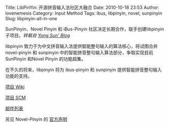 Title: LibPinYin: 开源拼音输入法社区大融合
Date: 2010-10-18 23:53
Author: lovenemesis
Category: Input Method
Tags: ibus, libpinyin, novel, sunpinyin
Slug: libpinyin-all-in-one

SunPinyin、Novel Pinyin 和 iBus-Pinyin
社区决定长期合作，联手创建libpinyin子项目。*转载自 [Yong Sun'
Blog](http://cut.gd/YV9D)*

libpinyin 致力于为中文拼音输入法提供智能整句输入的算法核心，将试图合并
novel-pinyin 和 sunpinyin 中的智能拼音整句输入算法部分，争取实现目前
SunPinyin 和Novel Pinyin 的功能超集。

在不久的将来，libpinyin 将为 ibus-pinyin 和 sunpinyin
提供智能拼音整句输入功能的支持。

[项目 Wiki](http://github.com/libpinyin/libpinyin/wiki)

[项目 SCM](http://github.com/libpinyin/libpinyin)

[邮件列表](http://groups.google.com/group/libpinyin)

另见 Novel-Pinyin 的
[官方声明](http://alex-epico.blogspot.com/2010/10/sunpinyinnovel-pinyin.html)
